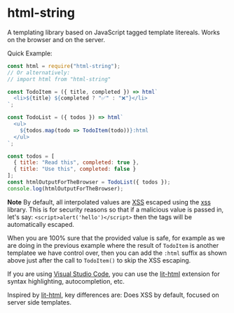 # html-string

A templating library based on JavaScript tagged template litereals. Works on the browser and on the server.

Quick Example:

```JavaScript
const html = require("html-string");
// Or alternatively:
// import html from "html-string"

const TodoItem = ({ title, completed }) => html`
  <li>${title} ${completed ? "✅" : "❌"}</li>
`;

const TodoList = ({ todos }) => html`
  <ul>
    ${todos.map(todo => TodoItem(todo))}:html
  </ul>
`;

const todos = [
  { title: "Read this", completed: true },
  { title: "Use this", completed: false }
];
const htmlOutputForTheBrowser = TodoList({ todos });
console.log(htmlOutputForTheBrowser);

```

**Note**
By default, all interpolated values are [XSS](https://es.wikipedia.org/wiki/Cross-site_scripting) escaped using the [xss](https://www.npmjs.com/package/xss) library. This is for security reasons so that if a malicious value
is passed in, let's say: `<script>alert('hello')</script>` then the tags will be automatically escaped.

When you are 100% sure that the provided value is safe, for example as we are doing in the previous example where the result of `TodoItem` is another templatee we have control over, then you can add the `:html` suffix as shown above just after the call to `TodoItem()` to skip the XSS escaping.

If you are using [Visual Studio Code](https://code.visualstudio.com/), you can use the [lit-html](https://marketplace.visualstudio.com/items?itemName=bierner.lit-html) extension for syntax highlighting, autocompletion, etc.

Inspired by [lit-html](https://lit-html.polymer-project.org), key differences are: Does XSS by default, focused on server side templates.
